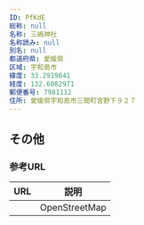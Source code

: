 ```yaml
---
ID: PfKdE
総称: null
名称: 三嶋神社
名称読み: null
別名: null
都道府県: 愛媛県
区域: 宇和島市
緯度: 33.2919841
経度: 132.6082971
郵便番号: 7981112
住所: 愛媛県宇和島市三間町宮野下９２７
---
```


## その他

### 参考URL

| URL | 説明          |
| --- | ------------- |
|     | OpenStreetMap |
